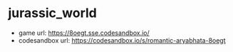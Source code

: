 # jurassic_world
* game url: https://8oegt.sse.codesandbox.io/
* codesandbox url: https://codesandbox.io/s/romantic-aryabhata-8oegt
